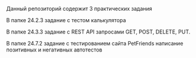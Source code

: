 Данный репозиторий содержит 3 практических задания

В папке 24.2.3 задание с тестом калькулятора

В папке 24.3.3 задание с  REST API запросами  GET, POST, DELETE, PUT.

В папке 24.7.2 задание с тестированием сайта PetFriends написание позитивных и негативных автотестов
